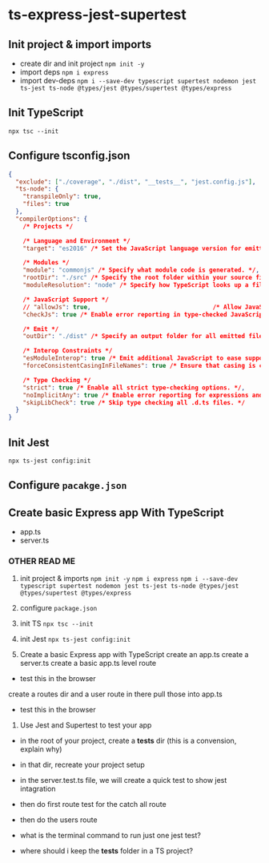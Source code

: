 # ts-express-jest-supertest

## Init project & import imports

- create dir and init project `npm init -y`
- import deps `npm i express`
- import dev-deps `npm i --save-dev typescript supertest nodemon jest ts-jest ts-node @types/jest @types/supertest @types/express`

## Init TypeScript

`npx tsc --init`

## Configure tsconfig.json

```json
{
  "exclude": ["./coverage", "./dist", "__tests__", "jest.config.js"],
  "ts-node": {
    "transpileOnly": true,
    "files": true
  },
  "compilerOptions": {
    /* Projects */

    /* Language and Environment */
    "target": "es2016" /* Set the JavaScript language version for emitted JavaScript and include compatible library declarations. */,

    /* Modules */
    "module": "commonjs" /* Specify what module code is generated. */,
    "rootDir": "./src" /* Specify the root folder within your source files. */,
    "moduleResolution": "node" /* Specify how TypeScript looks up a file from a given module specifier. */,

    /* JavaScript Support */
    // "allowJs": true,                                  /* Allow JavaScript files to be a part of your program. Use the `checkJS` option to get errors from these files. */
    "checkJs": true /* Enable error reporting in type-checked JavaScript files. */,

    /* Emit */
    "outDir": "./dist" /* Specify an output folder for all emitted files. */,

    /* Interop Constraints */
    "esModuleInterop": true /* Emit additional JavaScript to ease support for importing CommonJS modules. This enables `allowSyntheticDefaultImports` for type compatibility. */,
    "forceConsistentCasingInFileNames": true /* Ensure that casing is correct in imports. */,

    /* Type Checking */
    "strict": true /* Enable all strict type-checking options. */,
    "noImplicitAny": true /* Enable error reporting for expressions and declarations with an implied `any` type.. */,
    "skipLibCheck": true /* Skip type checking all .d.ts files. */
  }
}
```

## Init Jest

`npx ts-jest config:init`

## Configure `pacakge.json`

## Create basic Express app With TypeScript

- app.ts
- server.ts

### OTHER READ ME

1. init project & imports
   `npm init -y`
   `npm i express`
   `npm i --save-dev typescript supertest nodemon jest ts-jest ts-node @types/jest @types/supertest @types/express`

1. configure `package.json`

1. init TS
   `npx tsc --init`

1. init Jest
   `npx ts-jest config:init`

1. Create a basic Express app with TypeScript
   create an app.ts
   create a server.ts
   create a basic app.ts level route

- test this in the browser

create a routes dir and a user route in there
pull those into app.ts

- test this in the browser

1. Use Jest and Supertest to test your app

- in the root of your project, create a **tests** dir (this is a convension, explain why)
- in that dir, recreate your project setup
- in the server.test.ts file, we will create a quick test to show jest intagration
- then do first route test for the catch all route
- then do the users route

- what is the terminal command to run just one jest test?
- where should i keep the **tests** folder in a TS project?
